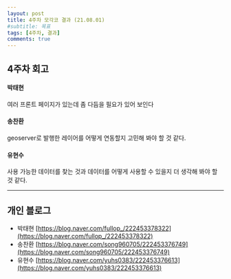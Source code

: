 ```yaml
---
layout: post
title: 4주차 모각코 결과 (21.08.01)
#subtitle: 목표
tags: [4주차, 결과]
comments: true
---
```


## 4주차 회고

#### 박태현
여러 프론트 페이지가 있는데 좀 다듬을 필요가 있어 보인다

#### 송찬환
geoserver로 발행한 레이어를 어떻게 연동할지 고민해 봐야 할 것 같다.

#### 유현수
사용 가능한 데이터를 찾는 것과 데이터를 어떻게 사용할 수 있을지 더 생각해 봐야 할 것 같다.

---
## 개인 블로그

- 박태현 [https://blog.naver.com/fullop_/222453378322](https://blog.naver.com/fullop_/222453378322)
- 송찬환 [https://blog.naver.com/song960705/222453376749](https://blog.naver.com/song960705/222453376749)
- 유현수 [https://blog.naver.com/yuhs0383/222453376613](https://blog.naver.com/yuhs0383/222453376613)
